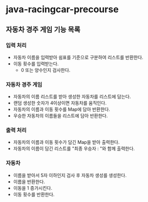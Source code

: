 # java-racingcar-precourse

## 자동차 경주 게임 기능 목록
### 입력 처리
- 자동차 이름을 입력받아 쉼표를 기준으로 구분하여 리스트를 반환한다.
- 이동 횟수를 입력받는다.
  - 0 또는 양수인지 검사한다.

### 자동차 경주 게임
- 자동차의 이름 리스트를 받아 생성한 자동차를 리스트에 담는다.
- 랜덤 생성한 숫자가 4이상이면 자동차를 움직인다.
- 자동차의 이름과 이동 횟수를 Map에 담아 반환한다.
- 우승한 자동차의 이름들을 리스트에 담아 반환한다.

### 출력 처리
- 자동차의 이름과 이동 횟수가 담긴 Map을 받아 출력한다.
- 자동차의 이름이 담긴 리스트를 "최종 우승자 : "와 함께 출력한다.

### 자동차
- 이름을 받아서 5자 이하인지 검사 후 자동차 생성를 생성한다.
- 이름을 반환한다.
- 이동을 1 증가시킨다.
- 이동 횟수를 반환한다.